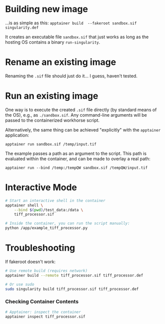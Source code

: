 # Building new image

...is as simple as this: `apptainer build  --fakeroot sandbox.sif singularity.def`

It creates an executable file `sandbox.sif` that just works as long as the hosting
OS contains a binary `run-singularity`.


# Rename an existing image

Renaming the `.sif` file should just do it... I guess, haven't tested.


# Run an existing image

One way is to execute the created `.sif` file directly (by standard means
of the OS), e.g., as `./sandbox.sif`. Any command-line arguments will be
passed to the containerized workhorse script.

Alternatively, the same thing can be achieved "explicitly"
with the `apptainer` application:

`apptainer run sandbox.sif /temp/input.tif`

The example passes a path as an argument to the script. This path is
evaluated within the container, and can be made to overlay a real path:

`apptainer run --bind /temp:/tempQW sandbox.sif /tempQW/input.tif`


# Interactive Mode

```bash
# Start an interactive shell in the container
apptainer shell \
    --bind $(pwd)/test_data:/data \
    tiff_processor.sif

# Inside the container, you can run the script manually:
python /app/example_tiff_processor.py
```

# Troubleshooting

If fakeroot doesn't work:

```bash
# Use remote build (requires network)
apptainer build --remote tiff_processor.sif tiff_processor.def

# Or use sudo
sudo singularity build tiff_processor.sif tiff_processor.def
```

### Checking Container Contents

```bash
# Apptainer: inspect the container
apptainer inspect tiff_processor.sif
```

